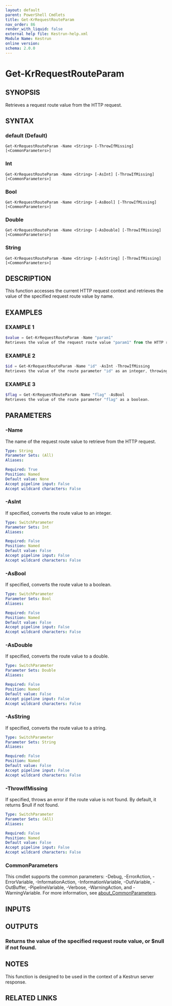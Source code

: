 ```yaml
---
layout: default
parent: PowerShell Cmdlets
title: Get-KrRequestRouteParam
nav_order: 86
render_with_liquid: false
external help file: Kestrun-help.xml
Module Name: Kestrun
online version:
schema: 2.0.0
---
```


# Get-KrRequestRouteParam

## SYNOPSIS
Retrieves a request route value from the HTTP request.

## SYNTAX

### default (Default)
```
Get-KrRequestRouteParam -Name <String> [-ThrowIfMissing] [<CommonParameters>]
```

### Int
```
Get-KrRequestRouteParam -Name <String> [-AsInt] [-ThrowIfMissing] [<CommonParameters>]
```

### Bool
```
Get-KrRequestRouteParam -Name <String> [-AsBool] [-ThrowIfMissing] [<CommonParameters>]
```

### Double
```
Get-KrRequestRouteParam -Name <String> [-AsDouble] [-ThrowIfMissing] [<CommonParameters>]
```

### String
```
Get-KrRequestRouteParam -Name <String> [-AsString] [-ThrowIfMissing] [<CommonParameters>]
```

## DESCRIPTION
This function accesses the current HTTP request context and retrieves the value
of the specified request route value by name.

## EXAMPLES

### EXAMPLE 1
```powershell
$value = Get-KrRequestRouteParam -Name "param1"
Retrieves the value of the request route value "param1" from the HTTP request.
```

### EXAMPLE 2
```powershell
$id = Get-KrRequestRouteParam -Name "id" -AsInt -ThrowIfMissing
Retrieves the value of the route parameter "id" as an integer, throwing an error if it's missing.
```

### EXAMPLE 3
```powershell
$flag = Get-KrRequestRouteParam -Name "flag" -AsBool
Retrieves the value of the route parameter "flag" as a boolean.
```

## PARAMETERS

### -Name
The name of the request route value to retrieve from the HTTP request.

```yaml
Type: String
Parameter Sets: (All)
Aliases:

Required: True
Position: Named
Default value: None
Accept pipeline input: False
Accept wildcard characters: False
```

### -AsInt
If specified, converts the route value to an integer.

```yaml
Type: SwitchParameter
Parameter Sets: Int
Aliases:

Required: False
Position: Named
Default value: False
Accept pipeline input: False
Accept wildcard characters: False
```

### -AsBool
If specified, converts the route value to a boolean.

```yaml
Type: SwitchParameter
Parameter Sets: Bool
Aliases:

Required: False
Position: Named
Default value: False
Accept pipeline input: False
Accept wildcard characters: False
```

### -AsDouble
If specified, converts the route value to a double.

```yaml
Type: SwitchParameter
Parameter Sets: Double
Aliases:

Required: False
Position: Named
Default value: False
Accept pipeline input: False
Accept wildcard characters: False
```

### -AsString
If specified, converts the route value to a string.

```yaml
Type: SwitchParameter
Parameter Sets: String
Aliases:

Required: False
Position: Named
Default value: False
Accept pipeline input: False
Accept wildcard characters: False
```

### -ThrowIfMissing
If specified, throws an error if the route value is not found.
By default, it returns $null if not found.

```yaml
Type: SwitchParameter
Parameter Sets: (All)
Aliases:

Required: False
Position: Named
Default value: False
Accept pipeline input: False
Accept wildcard characters: False
```

### CommonParameters
This cmdlet supports the common parameters: -Debug, -ErrorAction, -ErrorVariable, -InformationAction, -InformationVariable, -OutVariable, -OutBuffer, -PipelineVariable, -Verbose, -WarningAction, and -WarningVariable. For more information, see [about_CommonParameters](http://go.microsoft.com/fwlink/?LinkID=113216).

## INPUTS

## OUTPUTS

### Returns the value of the specified request route value, or $null if not found.
## NOTES
This function is designed to be used in the context of a Kestrun server response.

## RELATED LINKS
